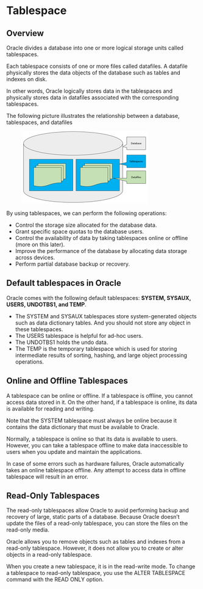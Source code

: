 # Tablespace

## Overview

Oracle divides a database into one or more logical storage units called tablespaces.

Each tablespace consists of one or more files called datafiles. A datafile physically stores the data objects of the database such as tables and indexes on disk.

In other words, Oracle logically stores data in the tablespaces and physically stores data in datafiles associated with the corresponding tablespaces.

&#x20;

The following picture illustrates the relationship between a database, tablespaces, and datafiles

<figure><img src="../../../../../.gitbook/assets/image (1) (1) (1) (1) (1) (1) (1) (1) (1) (1) (1).png" alt=""><figcaption></figcaption></figure>

By using tablespaces, we can perform the following operations:

* Control the storage size allocated for the database data.
* Grant specific space quotas to the database users.
* Control the availability of data by taking tablespaces online or offline (more on this later).
* Improve the performance of the database by allocating data storage across devices.
* Perform partial database backup or recovery.

## Default tablespaces in Oracle

Oracle comes with the following default tablespaces: **SYSTEM, SYSAUX, USERS, UNDOTBS1, and TEMP**.

* The SYSTEM and SYSAUX tablespaces store system-generated objects such as data dictionary tables. And you should not store any object in these tablespaces.
* The USERS tablespace is helpful for ad-hoc users.
* The UNDOTBS1 holds the undo data.
* The TEMP is the temporary tablespace which is used for storing intermediate results of sorting, hashing, and large object processing operations.

## Online and Offline Tablespaces

A tablespace can be online or offline. If a tablespace is offline, you cannot access data stored in it. On the other hand, if a tablespace is online, its data is available for reading and writing.

Note that the SYSTEM tablespace must always be online because it contains the data dictionary that must be available to Oracle.

Normally, a tablespace is online so that its data is available to users. However, you can take a tablespace offline to make data inaccessible to users when you update and maintain the applications.

In case of some errors such as hardware failures, Oracle automatically takes an online tablespace offline. Any attempt to access data in offline tablespace will result in an error.

## Read-Only Tablespaces

The read-only tablespaces allow Oracle to avoid performing backup and recovery of large, static parts of a database. Because Oracle doesn’t update the files of a read-only tablespace, you can store the files on the read-only media.

Oracle allows you to remove objects such as tables and indexes from a read-only tablespace. However, it does not allow you to create or alter objects in a read-only tablespace.

When you create a new tablespace, it is in the read-write mode. To change a tablespace to read-only tablespace, you use the ALTER TABLESPACE command with the READ ONLY option.
